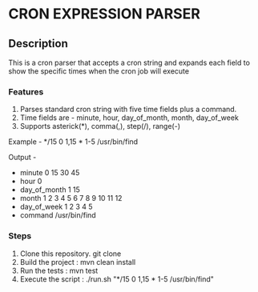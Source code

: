 # CRON EXPRESSION PARSER

## Description
This is a cron parser that accepts a cron string and expands each field to show the specific times when the cron job will execute


### Features
1. Parses standard cron string with five time fields plus a command. 
2. Time fields are - minute, hour, day_of_month, month, day_of_week
3. Supports asterick(*), comma(,), step(/), range(-)

Example - 
*/15 0 1,15 * 1-5 /usr/bin/find

Output  -
- minute         0 15 30 45
- hour           0
- day_of_month   1 15
- month          1 2 3 4 5 6 7 8 9 10 11 12
- day_of_week    1 2 3 4 5
- command        /usr/bin/find


### Steps
1. Clone this repository. git clone <repository>
2. Build the project :
   mvn clean install
3. Run the tests :
   mvn test
4. Execute the script : 
   ./run.sh "*/15 0 1,15 * 1-5 /usr/bin/find"

   
